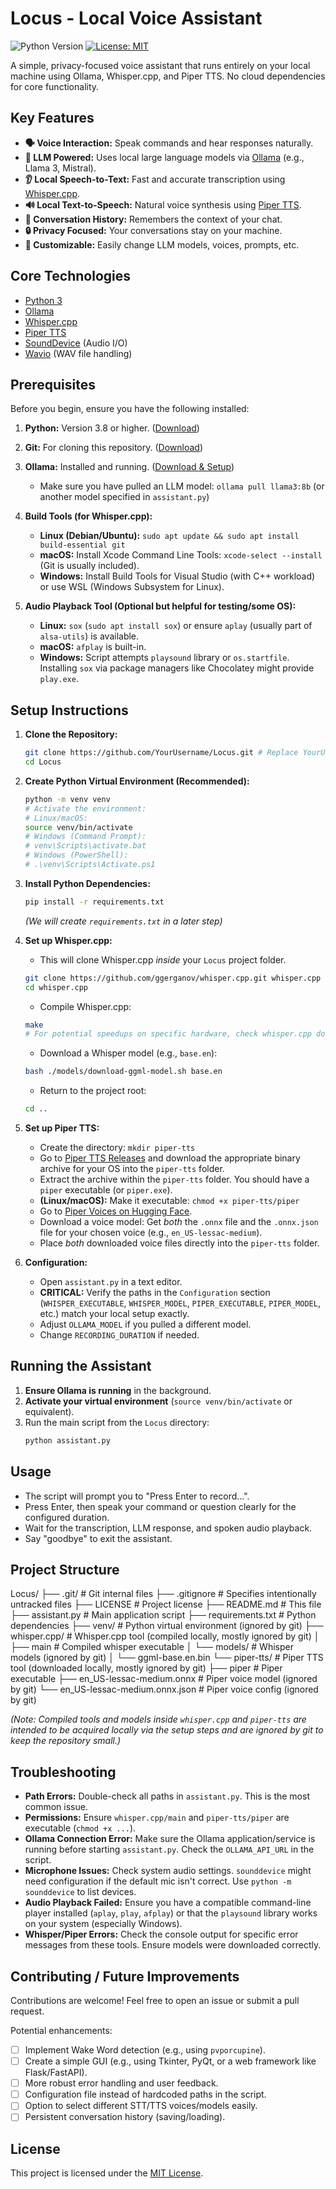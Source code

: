 # Locus - Local Voice Assistant

![Python Version](https://img.shields.io/badge/python-3.8+-blue.svg)
[![License: MIT](https://img.shields.io/badge/License-MIT-yellow.svg)](https://opensource.org/licenses/MIT)
<!-- Optional: Add build status, etc. later -->

A simple, privacy-focused voice assistant that runs entirely on your local machine using Ollama, Whisper.cpp, and Piper TTS. No cloud dependencies for core functionality.

<!-- Optional: Add a GIF or Screenshot Here -->
<!-- ![Demo GIF](docs/demo.gif) -->

## Key Features

*   **🗣️ Voice Interaction:** Speak commands and hear responses naturally.
*   **🧠 LLM Powered:** Uses local large language models via [Ollama](https://ollama.com/) (e.g., Llama 3, Mistral).
*   **👂 Local Speech-to-Text:** Fast and accurate transcription using [Whisper.cpp](https://github.com/ggerganov/whisper.cpp).
*   **🔊 Local Text-to-Speech:** Natural voice synthesis using [Piper TTS](https://github.com/rhasspy/piper).
*   **💬 Conversation History:** Remembers the context of your chat.
*   **🔒 Privacy Focused:** Your conversations stay on your machine.
*   **🔧 Customizable:** Easily change LLM models, voices, prompts, etc.

## Core Technologies

*   [Python 3](https://www.python.org/)
*   [Ollama](https://ollama.com/)
*   [Whisper.cpp](https://github.com/ggerganov/whisper.cpp)
*   [Piper TTS](https://github.com/rhasspy/piper)
*   [SoundDevice](https://python-sounddevice.readthedocs.io/) (Audio I/O)
*   [Wavio](https://github.com/WarrenWeckesser/wavio) (WAV file handling)

## Prerequisites

Before you begin, ensure you have the following installed:

1.  **Python:** Version 3.8 or higher. ([Download](https://www.python.org/downloads/))
2.  **Git:** For cloning this repository. ([Download](https://git-scm.com/downloads))
3.  **Ollama:** Installed and running. ([Download & Setup](https://ollama.com/))
    *   Make sure you have pulled an LLM model: `ollama pull llama3:8b` (or another model specified in `assistant.py`)
4.  **Build Tools (for Whisper.cpp):**
    *   **Linux (Debian/Ubuntu):** `sudo apt update && sudo apt install build-essential git`
    *   **macOS:** Install Xcode Command Line Tools: `xcode-select --install` (Git is usually included).
    *   **Windows:** Install Build Tools for Visual Studio (with C++ workload) or use WSL (Windows Subsystem for Linux).

5.  **Audio Playback Tool (Optional but helpful for testing/some OS):**
    *   **Linux:** `sox` (`sudo apt install sox`) or ensure `aplay` (usually part of `alsa-utils`) is available.
    *   **macOS:** `afplay` is built-in.
    *   **Windows:** Script attempts `playsound` library or `os.startfile`. Installing `sox` via package managers like Chocolatey might provide `play.exe`.

## Setup Instructions

1.  **Clone the Repository:**
    ```bash
    git clone https://github.com/YourUsername/Locus.git # Replace YourUsername
    cd Locus
    ```

2.  **Create Python Virtual Environment (Recommended):**
    ```bash
    python -m venv venv
    # Activate the environment:
    # Linux/macOS:
    source venv/bin/activate
    # Windows (Command Prompt):
    # venv\Scripts\activate.bat
    # Windows (PowerShell):
    # .\venv\Scripts\Activate.ps1
    ```

3.  **Install Python Dependencies:**
    ```bash
    pip install -r requirements.txt
    ```
    *(We will create `requirements.txt` in a later step)*

4.  **Set up Whisper.cpp:**
    *   This will clone Whisper.cpp *inside* your `Locus` project folder.
    ```bash
    git clone https://github.com/ggerganov/whisper.cpp.git whisper.cpp
    cd whisper.cpp
    ```
    *   Compile Whisper.cpp:
    ```bash
    make
    # For potential speedups on specific hardware, check whisper.cpp docs (e.g., make LLAMA_CUBLAS=1 for Nvidia)
    ```
    *   Download a Whisper model (e.g., `base.en`):
    ```bash
    bash ./models/download-ggml-model.sh base.en
    ```
    *   Return to the project root:
    ```bash
    cd ..
    ```

5.  **Set up Piper TTS:**
    *   Create the directory: `mkdir piper-tts`
    *   Go to [Piper TTS Releases](https://github.com/rhasspy/piper/releases) and download the appropriate binary archive for your OS into the `piper-tts` folder.
    *   Extract the archive within the `piper-tts` folder. You should have a `piper` executable (or `piper.exe`).
    *   **(Linux/macOS):** Make it executable: `chmod +x piper-tts/piper`
    *   Go to [Piper Voices on Hugging Face](https://huggingface.co/rhasspy/piper-voices/tree/main).
    *   Download a voice model: Get *both* the `.onnx` file and the `.onnx.json` file for your chosen voice (e.g., `en_US-lessac-medium`).
    *   Place *both* downloaded voice files directly into the `piper-tts` folder.

6.  **Configuration:**
    *   Open `assistant.py` in a text editor.
    *   **CRITICAL:** Verify the paths in the `Configuration` section (`WHISPER_EXECUTABLE`, `WHISPER_MODEL`, `PIPER_EXECUTABLE`, `PIPER_MODEL`, etc.) match your local setup exactly.
    *   Adjust `OLLAMA_MODEL` if you pulled a different model.
    *   Change `RECORDING_DURATION` if needed.

## Running the Assistant

1.  **Ensure Ollama is running** in the background.
2.  **Activate your virtual environment** (`source venv/bin/activate` or equivalent).
3.  Run the main script from the `Locus` directory:
    ```bash
    python assistant.py
    ```

## Usage

*   The script will prompt you to "Press Enter to record...".
*   Press Enter, then speak your command or question clearly for the configured duration.
*   Wait for the transcription, LLM response, and spoken audio playback.
*   Say "goodbye" to exit the assistant.

## Project Structure

Locus/
├── .git/ # Git internal files
├── .gitignore # Specifies intentionally untracked files
├── LICENSE # Project license
├── README.md # This file
├── assistant.py # Main application script
├── requirements.txt # Python dependencies
├── venv/ # Python virtual environment (ignored by git)
├── whisper.cpp/ # Whisper.cpp tool (compiled locally, mostly ignored by git)
│ ├── main # Compiled whisper executable
│ └── models/ # Whisper models (ignored by git)
│ └── ggml-base.en.bin
└── piper-tts/ # Piper TTS tool (downloaded locally, mostly ignored by git)
├── piper # Piper executable
├── en_US-lessac-medium.onnx # Piper voice model (ignored by git)
└── en_US-lessac-medium.onnx.json # Piper voice config (ignored by git)

*(Note: Compiled tools and models inside `whisper.cpp` and `piper-tts` are intended to be acquired locally via the setup steps and are ignored by git to keep the repository small.)*

## Troubleshooting

*   **Path Errors:** Double-check all paths in `assistant.py`. This is the most common issue.
*   **Permissions:** Ensure `whisper.cpp/main` and `piper-tts/piper` are executable (`chmod +x ...`).
*   **Ollama Connection Error:** Make sure the Ollama application/service is running before starting `assistant.py`. Check the `OLLAMA_API_URL` in the script.
*   **Microphone Issues:** Check system audio settings. `sounddevice` might need configuration if the default mic isn't correct. Use `python -m sounddevice` to list devices.
*   **Audio Playback Failed:** Ensure you have a compatible command-line player installed (`aplay`, `play`, `afplay`) or that the `playsound` library works on your system (especially Windows).
*   **Whisper/Piper Errors:** Check the console output for specific error messages from these tools. Ensure models were downloaded correctly.

## Contributing / Future Improvements

Contributions are welcome! Feel free to open an issue or submit a pull request.

Potential enhancements:

*   [ ] Implement Wake Word detection (e.g., using `pvporcupine`).
*   [ ] Create a simple GUI (e.g., using Tkinter, PyQt, or a web framework like Flask/FastAPI).
*   [ ] More robust error handling and user feedback.
*   [ ] Configuration file instead of hardcoded paths in the script.
*   [ ] Option to select different STT/TTS voices/models easily.
*   [ ] Persistent conversation history (saving/loading).

## License

This project is licensed under the [MIT License](LICENSE).